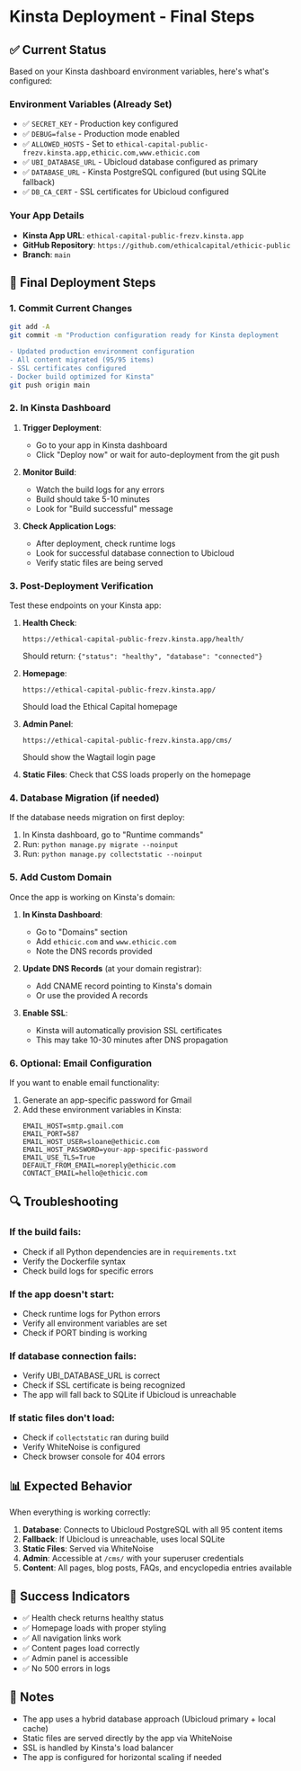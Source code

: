 # Kinsta Deployment - Final Steps

## ✅ Current Status

Based on your Kinsta dashboard environment variables, here's what's configured:

### Environment Variables (Already Set)
- ✅ `SECRET_KEY` - Production key configured
- ✅ `DEBUG=false` - Production mode enabled
- ✅ `ALLOWED_HOSTS` - Set to `ethical-capital-public-frezv.kinsta.app,ethicic.com,www.ethicic.com`
- ✅ `UBI_DATABASE_URL` - Ubicloud database configured as primary
- ✅ `DATABASE_URL` - Kinsta PostgreSQL configured (but using SQLite fallback)
- ✅ `DB_CA_CERT` - SSL certificates for Ubicloud configured

### Your App Details
- **Kinsta App URL**: `ethical-capital-public-frezv.kinsta.app`
- **GitHub Repository**: `https://github.com/ethicalcapital/ethicic-public`
- **Branch**: `main`

## 🚀 Final Deployment Steps

### 1. Commit Current Changes
```bash
git add -A
git commit -m "Production configuration ready for Kinsta deployment

- Updated production environment configuration
- All content migrated (95/95 items)
- SSL certificates configured
- Docker build optimized for Kinsta"
git push origin main
```

### 2. In Kinsta Dashboard

1. **Trigger Deployment**:
   - Go to your app in Kinsta dashboard
   - Click "Deploy now" or wait for auto-deployment from the git push

2. **Monitor Build**:
   - Watch the build logs for any errors
   - Build should take 5-10 minutes
   - Look for "Build successful" message

3. **Check Application Logs**:
   - After deployment, check runtime logs
   - Look for successful database connection to Ubicloud
   - Verify static files are being served

### 3. Post-Deployment Verification

Test these endpoints on your Kinsta app:

1. **Health Check**:
   ```
   https://ethical-capital-public-frezv.kinsta.app/health/
   ```
   Should return: `{"status": "healthy", "database": "connected"}`

2. **Homepage**:
   ```
   https://ethical-capital-public-frezv.kinsta.app/
   ```
   Should load the Ethical Capital homepage

3. **Admin Panel**:
   ```
   https://ethical-capital-public-frezv.kinsta.app/cms/
   ```
   Should show the Wagtail login page

4. **Static Files**:
   Check that CSS loads properly on the homepage

### 4. Database Migration (if needed)

If the database needs migration on first deploy:

1. In Kinsta dashboard, go to "Runtime commands"
2. Run: `python manage.py migrate --noinput`
3. Run: `python manage.py collectstatic --noinput`

### 5. Add Custom Domain

Once the app is working on Kinsta's domain:

1. **In Kinsta Dashboard**:
   - Go to "Domains" section
   - Add `ethicic.com` and `www.ethicic.com`
   - Note the DNS records provided

2. **Update DNS Records** (at your domain registrar):
   - Add CNAME record pointing to Kinsta's domain
   - Or use the provided A records

3. **Enable SSL**:
   - Kinsta will automatically provision SSL certificates
   - This may take 10-30 minutes after DNS propagation

### 6. Optional: Email Configuration

If you want to enable email functionality:

1. Generate an app-specific password for Gmail
2. Add these environment variables in Kinsta:
   ```
   EMAIL_HOST=smtp.gmail.com
   EMAIL_PORT=587
   EMAIL_HOST_USER=sloane@ethicic.com
   EMAIL_HOST_PASSWORD=your-app-specific-password
   EMAIL_USE_TLS=True
   DEFAULT_FROM_EMAIL=noreply@ethicic.com
   CONTACT_EMAIL=hello@ethicic.com
   ```

## 🔍 Troubleshooting

### If the build fails:
- Check if all Python dependencies are in `requirements.txt`
- Verify the Dockerfile syntax
- Check build logs for specific errors

### If the app doesn't start:
- Check runtime logs for Python errors
- Verify all environment variables are set
- Check if PORT binding is working

### If database connection fails:
- Verify UBI_DATABASE_URL is correct
- Check if SSL certificate is being recognized
- The app will fall back to SQLite if Ubicloud is unreachable

### If static files don't load:
- Check if `collectstatic` ran during build
- Verify WhiteNoise is configured
- Check browser console for 404 errors

## 📊 Expected Behavior

When everything is working correctly:

1. **Database**: Connects to Ubicloud PostgreSQL with all 95 content items
2. **Fallback**: If Ubicloud is unreachable, uses local SQLite
3. **Static Files**: Served via WhiteNoise
4. **Admin**: Accessible at `/cms/` with your superuser credentials
5. **Content**: All pages, blog posts, FAQs, and encyclopedia entries available

## 🎉 Success Indicators

- ✅ Health check returns healthy status
- ✅ Homepage loads with proper styling
- ✅ All navigation links work
- ✅ Content pages load correctly
- ✅ Admin panel is accessible
- ✅ No 500 errors in logs

## 📝 Notes

- The app uses a hybrid database approach (Ubicloud primary + local cache)
- Static files are served directly by the app via WhiteNoise
- SSL is handled by Kinsta's load balancer
- The app is configured for horizontal scaling if needed
